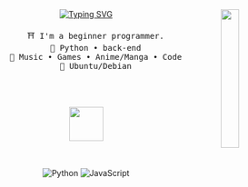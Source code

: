 <div align="center">
<img src=https://i.pinimg.com/564x/2a/f4/de/2af4de0464555ed9b79aa0c2f7a26dbf.jpg width="25%" align="right" />
<a href="https://git.io/typing-svg"><img src="https://readme-typing-svg.herokuapp.com?font=Fira+Code&duration=4000&pause=400&color=F7F7F7&center=true&multiline=true&random=false&width=450&height=70&lines=Hello!+My+name+is+Mitsu!;my+about+me+is+below%3A" alt="Typing SVG" /></a>
<pre>
    ⛩️ I'm a beginner programmer.
    🪷 Python • back-end
    🍥 Music • Games • Anime/Manga • Code
    🌙 Ubuntu/Debian
    
</pre>
<br><br>
<img src="https://raw.githubusercontent.com/innng/innng/master/assets/kyubey.gif" height="60" />
<br><br><br>

![Python](https://img.shields.io/badge/python-3670A0?style=for-the-badge&logo=python&logoColor=ffdd54)
![JavaScript](https://img.shields.io/badge/javascript-%23323330.svg?style=for-the-badge&logo=javascript&logoColor=%23F7DF1E)

</div>
